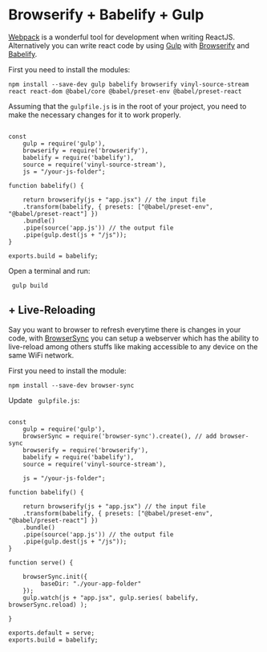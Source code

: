 # Browserify + Babelify + Gulp 

[Webpack](https://webpack.js.org/) is a wonderful tool for development when writing ReactJS. Alternatively you can write react code by using [Gulp](https://gulpjs.com/) with [Browserify](https://browserify.org/) and [Babelify](https://github.com/babel/babelify).  

First you need to install the modules:

```npm install --save-dev gulp babelify browserify vinyl-source-stream react react-dom @babel/core @babel/preset-env @babel/preset-react```


Assuming that the ``` gulpfile.js ``` is in the root of your project, you need to make the necessary changes for it to work properly.

```

const 
	gulp = require('gulp'),
 	browserify = require('browserify'),
    babelify = require('babelify'),
 	source = require('vinyl-source-stream'),
    js = "/your-js-folder";

function babelify() {

	return browserify(js + "app.jsx") // the input file
    .transform(babelify, { presets: ["@babel/preset-env", "@babel/preset-react"] })
    .bundle()
    .pipe(source('app.js')) // the output file
    .pipe(gulp.dest(js + "/js"));
}

exports.build = babelify; 

```

Open a terminal and run:

``` gulp build```

## + Live-Reloading

Say you want to browser to refresh everytime there is changes in your code, with [BrowserSync](https://browsersync.io/) you can setup a webserver which has the ability to live-reload among others stuffs like making accessible to any device on the same WiFi network.

First you need to install the module:

``` npm install --save-dev browser-sync ```


Update ``` gulpfile.js```:

```

const 
	gulp = require('gulp'),
    browserSync = require('browser-sync').create(), // add browser-sync 
 	browserify = require('browserify'),
    babelify = require('babelify'),
 	source = require('vinyl-source-stream'),
     
    js = "/your-js-folder";

function babelify() {

	return browserify(js + "app.jsx") // the input file
    .transform(babelify, { presets: ["@babel/preset-env", "@babel/preset-react"] })
    .bundle()
    .pipe(source('app.js')) // the output file
    .pipe(gulp.dest(js + "/js"));
}

function serve() {

    browserSync.init({
         baseDir: "./your-app-folder"
    });
    gulp.watch(js + "app.jsx", gulp.series( babelify, browserSync.reload) );
    
}

exports.default = serve;
exports.build = babelify; 

```






